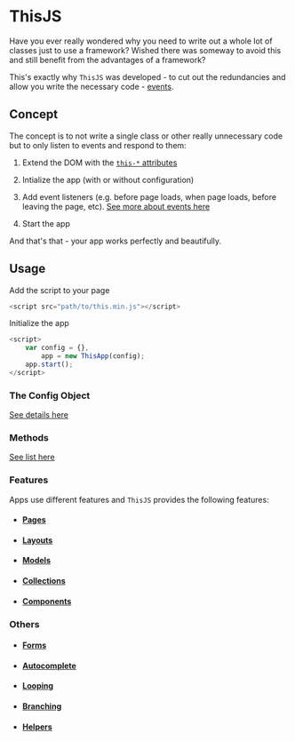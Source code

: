 # ThisJS

Have you ever really wondered why you need to write out a whole lot of classes just 
to use a framework? Wished there was someway to avoid this and still benefit from the advantages of a framework?

This's exactly why `ThisJS` was developed - to cut out the redundancies and 
allow you write the necessary code - [events](./doc/md/events.md).

## Concept

The concept is to not write a single class or other really unnecessary code but 
to only listen to events and respond to them:

1.   Extend the DOM with the [`this-*` attributes](./doc/md/attributes.md)

2.   Intialize the app (with or without configuration)

3.   Add event listeners (e.g. before page loads, when page loads, before leaving 
the page, etc). [See more about events here](./doc/md/events.md)
    
4.   Start the app

And that's that - your app works perfectly and beautifully.

## Usage

Add the script to your page

````javascript
<script src="path/to/this.min.js"></script>
````
Initialize the app

````javascript
<script>
    var config = {},
        app = new ThisApp(config);
    app.start();
</script>
````

### The Config Object

[See details here](./doc/md/config.md)

### Methods

[See list here](./doc/md/methods.md)

### Features

Apps use different features and `ThisJS` provides the following features:

-   #### [Pages](./doc/md/features/pages.md)
    
-   #### [Layouts](./doc/md/features/layouts.md)
    
-   #### [Models](./doc/md/features/models.md)
    
-   #### [Collections](./doc/md/features/collections.md)
    
-   #### [Components](./doc/md/features/components.md)

### Others

-   #### [Forms](./doc/md/others/forms.md)
    
-   #### [Autocomplete](./doc/md/others/autocomplete.md)
    
-   #### [Looping](./doc/md/others/looping.md)
    
-   #### [Branching](./doc/md/others/branching.md)
    
-   #### [Helpers](./doc/md/others/helpers.md)
